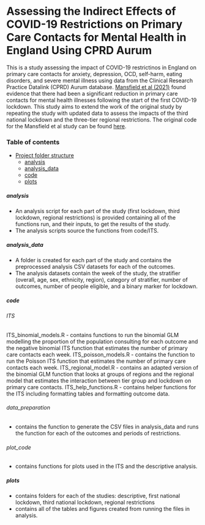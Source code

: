# Assessing the Indirect Effects of COVID-19 Restrictions on Primary Care Contacts for Mental Health in England Using CPRD Aurum

This is a study assessing the impact of COVID-19 restrictinos in England on primary care contacts for anxiety, depression, OCD, self-harm, eating disorders, and severe mental illness using data from the Clinical Research Practice Datalink (CPRD) Aurum database. [Mansfield et al (2021)](https://www.thelancet.com/journals/landig/article/PIIS2589-7500(21)00017-0/fulltext) found evidence that there had been a significant reduction in primary care contacts for mental health illnesses following the start of the first COVID-19 lockdown. This study aims to extend the work of the original study by repeating the study with updated data to assess the impacts of the third national lockdown and the three-tier regional restrictions. The original code for the Mansfield et al study can be found [here](https://github.com/johntaz/COVID-Collateral).

### Table of contents
- [Project folder structure](#project-folder-structure)
  + [analysis](#analysis)
  + [analysis_data](#analysis_data)
  + [code](#code)
  + [plots](#plots)

##### analysis

- An analysis script for each part of the study (first lockdown, third lockdown, regional restrictions) is provided containing all of the functions run, and their inputs, to get the results of the study. 
- The analysis scripts source the functions from code/ITS.

##### analysis_data

- A folder is created for each part of the study and contains the preprocessed analysis CSV datasets for each of the outcomes.
- The analysis datasets contain the week of the study, the stratifier (overall, age, sex, ethnicity, region), category of stratifier, number of outcomes, number of people eligible, and a binary marker for lockdown.

##### code

###### ITS
ITS_binomial_models.R - contains functions to run the binomial GLM modelling the proportion of the population consulting for each outcome and the negative binomial ITS function that estimates the number of primary care contacts each week.
ITS_poisson_models.R - contains the function to run the Poisson ITS function that estimates the number of primary care contacts each week.
ITS_regional_model.R - contains an adapted version of the binomial GLM function that looks at groups of regions and the regional model that estimates the interaction between tier group and lockdown on primary care contacts.
ITS_help_functions.R - contains helper functions for the ITS including formatting tables and formatting outcome data.

###### data_preparation

- contains the function to generate the CSV files in analysis_data and runs the function for each of the outcomes and periods of restrictions.

###### plot_code

- contains functions for plots used in the ITS and the descriptive analysis.

##### plots

- contains folders for each of the studies: descriptive, first national lockdown, third national lockdown, regional restrictions
- contains all of the tables and figures created from running the files in analysis.

